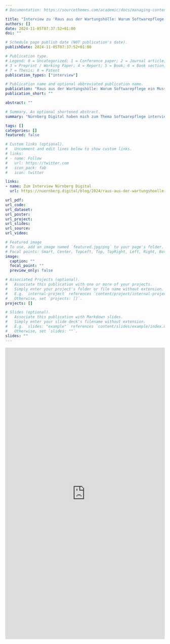 ```yaml
---
# Documentation: https://sourcethemes.com/academic/docs/managing-content/

title: "Interview zu 'Raus aus der Wartungshölle: Warum Softwarepflege ein Muss ist' auf Nürnberg Digital"
authors: []
date: 2024-11-05T07:37:52+01:00
doi: ""

# Schedule page publish date (NOT publication's date).
publishDate: 2024-11-05T07:37:52+01:00

# Publication type.
# Legend: 0 = Uncategorized; 1 = Conference paper; 2 = Journal article;
# 3 = Preprint / Working Paper; 4 = Report; 5 = Book; 6 = Book section;
# 7 = Thesis; 8 = Patent
publication_types: ["interview"]

# Publication name and optional abbreviated publication name.
publication: "Raus aus der Wartungshölle: Warum Softwarepflege ein Muss ist"
publication_short: ""

abstract: ""

# Summary. An optional shortened abstract.
summary: "Nürnberg Digital haben mich zum Thema Softwarepflege interviewt."

tags: []
categories: []
featured: false

# Custom links (optional).
#   Uncomment and edit lines below to show custom links.
# links:
# - name: Follow
#   url: https://twitter.com
#   icon_pack: fab
#   icon: twitter

links:
- name: Zum Interview Nürnberg Digital
  url: https://nuernberg.digital/blog/2024/raus-aus-der-wartungshoelle-warum-softwarepflege-ein-muss-ist.html

url_pdf:
url_code:
url_dataset:
url_poster:
url_project:
url_slides:
url_source:
url_video:

# Featured image
# To use, add an image named `featured.jpg/png` to your page's folder.
# Focal points: Smart, Center, TopLeft, Top, TopRight, Left, Right, BottomLeft, Bottom, BottomRight.
image:
  caption: ""
  focal_point: ""
  preview_only: false

# Associated Projects (optional).
#   Associate this publication with one or more of your projects.
#   Simply enter your project's folder or file name without extension.
#   E.g. `internal-project` references `content/project/internal-project/index.md`.
#   Otherwise, set `projects: []`.
projects: []

# Slides (optional).
#   Associate this publication with Markdown slides.
#   Simply enter your slide deck's filename without extension.
#   E.g. `slides: "example"` references `content/slides/example/index.md`.
#   Otherwise, set `slides: ""`.
slides: ""
---
```


<iframe src="https://www.linkedin.com/embed/feed/update/urn:li:share:7259862666586767360" height="921" width="504" frameborder="0" allowfullscreen="" title="Eingebetteter Beitrag"></iframe>
